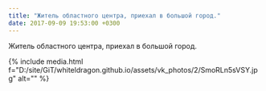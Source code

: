 ```yaml
---
title: "Житель областного центра, приехал в большой город."
date: 2017-09-09 19:53:00 +0300
---
```


Житель областного центра, приехал в большой город.

{% include media.html f="D:/site/GiT/whiteldragon.github.io/assets/vk_photos/2/SmoRLn5sVSY.jpg" alt="" %}
